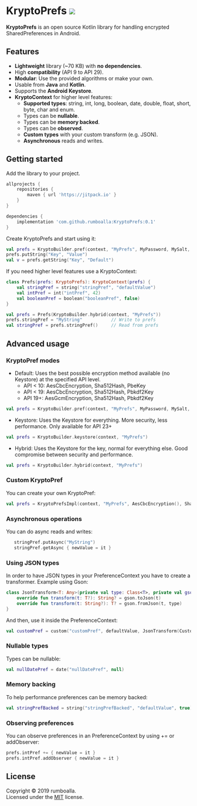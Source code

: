 # KryptoPrefs [![](https://jitpack.io/v/rumboalla/KryptoPrefs.svg)](https://jitpack.io/#rumboalla/KryptoPrefs)
**KryptoPrefs** is an open source Kotlin library for handling encrypted SharedPreferences in Android.

## Features
* **Lightweight** library (~70 KB) with **no dependencies**.
* High **compatibility** (API 9 to API 29).
* **Modular**: Use the provided algorithms or make your own.
* Usable from **Java** and **Kotlin**.
* Supports the **Android Keystore**.
* **KryptoContext** for higher level features:
    * **Supported types**: string, int, long, boolean, date, double, float, short, byte, char and enum.
    * Types can be **nullable**.
    * Types can be **memory backed**.
    * Types can be **observed**.
    * **Custom types** with your custom transform (e.g. JSON).
    * **Asynchronous** reads and writes.

## Getting started
Add the library to your project.
```groovy
allprojects {
    repositories {
        maven { url 'https://jitpack.io' }
    }
}

dependencies {
    implementation 'com.github.rumboalla:KryptoPrefs:0.1'
}
```

Create KryptoPrefs and start using it:
```kotlin
val prefs = KryptoBuilder.pref(context, "MyPrefs", MyPassword, MySalt, ApiTarget)
prefs.putString("Key", "Value")
val v = prefs.getString("Key", "Default")
```

If you need higher level features use a KryptoContext:
```kotlin
class Prefs(prefs: KryptoPrefs): KryptoContext(prefs) {
    val stringPref = string("stringPref", "defaultValue")
    val intPref = int("intPref", 42)
    val booleanPref = boolean("booleanPref", false)
}

val prefs = Prefs(KryptoBuilder.hybrid(context, "MyPrefs"))
prefs.stringPref = "MyString"           // Write to prefs
val stringPref = prefs.stringPref()     // Read from prefs
```

## Advanced usage
### KryptoPref modes
* Default: Uses the best possible encryption method available (no Keystore) at the specified API level.
   * API < 10: AesCbcEncryption, Sha512Hash, PbeKey
   * API < 19: AesCbcEncryption, Sha512Hash, Pbkdf2Key
   * API  19+: AesGcmEncryption, Sha512Hash, Pbkdf2Key
```kotlin
val prefs = KryptoBuilder.pref(context, "MyPrefs", MyPassword, MySalt, ApiTarget)
``` 
* Keystore: Uses the Keystore for everything. More security, less performance. Only available for API 23+
```kotlin
val prefs = KryptoBuilder.keystore(context, "MyPrefs")
``` 
* Hybrid: Uses the Keystore for the key, normal for everything else. Good compromise between security and performance.
```kotlin
val prefs = KryptoBuilder.hybrid(context, "MyPrefs")
``` 

### Custom KryptoPref
You can create your own KryptoPref:
```kotlin
val prefs = KryptoPrefsImpl(context, "MyPrefs", AesCbcEncryption(), Sha512Hash(), Pbkdf2Key(MyPassword, MySalt))
```

### Asynchronous operations
You can do async reads and writes:
```kotlin
   stringPref.putAsync("MyString")
   stringPref.getAsync { newValue = it }
```

### Using JSON types
In order to have JSON types in your PreferenceContext you have to create a transformer.
Example using Gson:
```kotlin
class JsonTransform<T: Any>(private val type: Class<T>, private val gson: Gson = Gson()): Transform<T> {
    override fun transform(t: T?): String? = gson.toJson(t)
    override fun transform(t: String?): T? = gson.fromJson(t, type)
}
``` 
And then, use it inside the PreferenceContext:
```kotlin
val customPref = custom("customPref", defaultValue, JsonTransform(CustomClass::class.java))
```

### Nullable types
Types can be nullable:
```kotlin
val nullDatePref = date("nullDatePref", null)
```

### Memory backing
To help performance preferences can be memory backed:
```kotlin
val stringPrefBacked = string("stringPrefBacked", "defaultValue", true)
```

### Observing preferences
You can observe preferences in an PreferenceContext by using += or addObserver:
```kotlin
prefs.intPref += { newValue = it }
prefs.intPref.addObserver { newValue = it }
```

## License
Copyright © 2019 rumboalla.  
Licensed under the [MIT](https://github.com/rumboalla/KryptoPrefs/blob/master/LICENSE) license.

